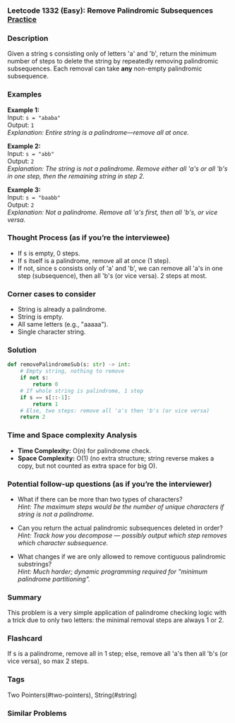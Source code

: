 ### Leetcode 1332 (Easy): Remove Palindromic Subsequences [Practice](https://leetcode.com/problems/remove-palindromic-subsequences)

### Description  
Given a string s consisting only of letters 'a' and 'b', return the minimum number of steps to delete the string by repeatedly removing palindromic subsequences. Each removal can take **any** non-empty palindromic subsequence.

### Examples  
**Example 1:**  
Input: `s = "ababa"`  
Output: `1`  
*Explanation: Entire string is a palindrome—remove all at once.*

**Example 2:**  
Input: `s = "abb"`  
Output: `2`  
*Explanation: The string is not a palindrome. Remove either all 'a's or all 'b's in one step, then the remaining string in step 2.*

**Example 3:**  
Input: `s = "baabb"`  
Output: `2`  
*Explanation: Not a palindrome. Remove all 'a's first, then all 'b's, or vice versa.*

### Thought Process (as if you’re the interviewee)  
- If s is empty, 0 steps.
- If s itself is a palindrome, remove all at once (1 step).
- If not, since s consists only of 'a' and 'b', we can remove all 'a's in one step (subsequence), then all 'b's (or vice versa). 2 steps at most.

### Corner cases to consider  
- String is already a palindrome.
- String is empty.
- All same letters (e.g., "aaaaa").
- Single character string.

### Solution

```python
def removePalindromeSub(s: str) -> int:
    # Empty string, nothing to remove
    if not s:
        return 0
    # If whole string is palindrome, 1 step
    if s == s[::-1]:
        return 1
    # Else, two steps: remove all 'a's then 'b's (or vice versa)
    return 2
```

### Time and Space complexity Analysis  

- **Time Complexity:** O(n) for palindrome check.
- **Space Complexity:** O(1) (no extra structure; string reverse makes a copy, but not counted as extra space for big O).

### Potential follow-up questions (as if you’re the interviewer)  

- What if there can be more than two types of characters?  
  *Hint: The maximum steps would be the number of unique characters if string is not a palindrome.*

- Can you return the actual palindromic subsequences deleted in order?  
  *Hint: Track how you decompose — possibly output which step removes which character subsequence.*

- What changes if we are only allowed to remove contiguous palindromic substrings?  
  *Hint: Much harder; dynamic programming required for "minimum palindrome partitioning".*

### Summary
This problem is a very simple application of palindrome checking logic with a trick due to only two letters: the minimal removal steps are always 1 or 2.


### Flashcard
If s is a palindrome, remove all in 1 step; else, remove all 'a's then all 'b's (or vice versa), so max 2 steps.

### Tags
Two Pointers(#two-pointers), String(#string)

### Similar Problems
